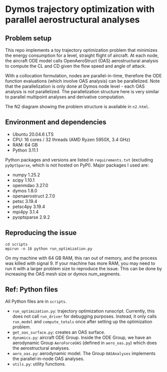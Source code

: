 # Dymos trajectory optimization with parallel aerostructural analyses

## Problem setup
This repo implements a toy trajectory optimization problem that minimizes the energy consumption for a level, straight flight of aircraft.
At each node, the aircraft ODE model calls OpenAeroStruct (OAS) aerostructural analysis to compute the CL and CD given the flow speed and angle of attack.

With a collocation formulation, nodes are parallel-in-time, therefore the ODE function evaluations (which involve OAS analysis) can be parallelized.
Note that the parallelization is only done at Dymos node level - each OAS analysis is not parallelized.
The parallelization structure here is very similar to parallel multipoint analyses and derivative computation.

The N2 diagram showing the problem structure is available in `n2.html`.

## Environment and dependencies
- Ubuntu 20.04.6 LTS
- CPU: 16 cores / 32 threads (AMD Ryzen 5950X, 3.4 GHz)
- RAM: 64 GB
- Python 3.11.1

Python packages and versions are listed in `requirements.txt` (excluding `pyOptSparse`, which is not hosted on PyPI).
Major packages I used are:
- numpy 1.25.2
- scipy 1.10.1
- openmdao 3.27.0
- dymos 1.8.0
- openaerostruct 2.7.0
- petsc 3.19.4
- petsc4py 3.19.4
- mpi4py 3.1.4
- pyoptsparse 2.9.2

## Reproducing the issue
```
cd scripts
mpirun -n 16 python run_optimization.py
```

On my machine with 64 GB RAM, this ran out of memory, and the process was killed with signal 9.
If your machine has more RAM, you may need to run it with a larger problem size to reproduce the issue.
This can be done by increasing the OAS mesh size or dymos num_segments.

## Ref: Python files
All Python files are in `scripts`.
- `run_optimization.py`: trajectory optimization runscript. Currently, this does not call `run_driver` for debugging purposes. Instead, it only calls `run_model` and `compute_totals` once after setting up the optimization problem. 
- `get_oas_surface.py`: creates an OAS surface.
- `dynamics.py`: aircraft ODE Group. Inside the ODE Group, we have an aerodynamic Group `AeroForceOAS` (defined in `aero_oas.py`) which does the aerostructural analyses.
- `aero_oas.py`: aerodynamic model. The Group `OASAnalyses` implements the parallel-in-node OAS analyses.
- `utils.py`: utility functions.